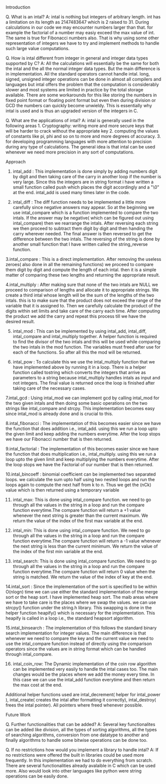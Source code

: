 Introduction

Q. What is an intal?
A: intal is nothing but integers of arbitrary length. int has a limitation on its length as 2147483647 which is 2 raised to 31. During calculations in our code we may encounter numbers larger than that. for example the factorial of a number may easiy exceed the max value of int. The same is true for Fibonacci numbers also. That is why using some other representation of integers we have to try and implement methods to handle such large value computations. 

Q. How is intal different from integer in general and integer data types supported by C?
A: All the calculations will essentially be the same for both the intal and the all the normal integer data types. But the main difference is in implementation. All the standard operators cannot handle intal. long, signed, unsigned integer operations can be done in almost all compilers and languages but intal offers the problem that the computation is considerably slower and most systems are limited in practice by the total storage available. There are some workarounds for this like storing the numbers in fixed point format or floating point format but even then during division or GCD the numbers can quickly become unwieldy. This is essentially why intal is used and is thus an upgraded version of the integers in C.

Q. What are the applications of intal?
A:  intal is generally used in the following areas
		1. Cryptography: writing more and more secure keys that will be harder to crack without the appropriate key
		2. computing the values of constants like pi, phi and so on to more and more degrees of accuracy.
		3. for developing programming languages with more attention to precision during any type of calculations.
	The general idea is that intal can be used whenever we need more precision in any sort of computations.


Approach

1. intal_add : This implementation is done simply by adding numbers digit by digit and then taking care of the carry in another loop if the number is very large. Since this the integers are in string format i have written a small function called push which places the digit accordingly and a "\0" at the end. intal_add is used many times later in the code.

2. intal_diff : The diff function needs to be implemented a little more carefully since negative answers may appear. So at the beginning we use intal_compare which is a function implemented to compare the two intals. If the answer may be negative( which can be figured out using intal_compare) then we rearrange the intals. After reversing each string we then proceed to subtract them digit by digit and then handing the carry wherever needed. The final answer is then reversed to get the difference between the two intals. The reversing of the string is done by another small function that I have written called the string_reverse function. 

3.intal_compare : This is a direct implementation. After removing the useless zeroes( also done in all the remaining functions) we proceed to compare them digit by digit and compute the length of each intal. then it is a simple matter of comparing these two lengths and returning the appropriate result.

4.intal_multiply : After making sure that none of the two intals are NULL we proceed to comparison of lengths and allocate it to appropriate strings. We create a third intal whose length will be the sum of the lengths of the two intals. this is to make sure that the product does not exceed the range of the variable that it is assigned to. Then we carefully calculate the product of the digits within set limits and take care of the carry each time. After computing the product we add the carry and repeat this process till we have the desired result.

5. intal_mod : This can be implemented by using intal_add, intal_diff, intal_compare and intal_multiply together. A helper function is required to find the divisor of the two intals and this will be used while comparing the two intals in the mod function. The variables must freed after use for each of the functions. So after all this the mod will be returned. 

6. intal_pow : To calculate this we use the intal_multiply function that we have implemented above by running it in a loop. There is a helper function called tostring which converts the integers that arrive as parameters to a string because intal_multiply handles intals as input and not integers. The final value is returned once the loop is finished after taking care of the necessary cases.

7.intal_gcd : Using intal_mod we can implement gcd by calling intal_mod for the two given intals and then doing some basic operations on the two strings like intal_compare and strcpy. This implementation becomes easy since intal_mod is already done and is crucial to this.

8.intal_fibonacci : The implementation of this becomes easier since we have the function that does addition i.e., intal_add. using this we run a loop upto the given limit and keep adding the numbers everytime. After the loop stops we have our Fibonacci number that is then returned.

9.intal_factorial : The implementation of this becomes easier since we have the function that does multiplication i.e., intal_multiply. using this we run a loop upto the given limit and keep multiplying the numbers everytime. After the loop stops we have the Factorial of our number that is then returned.

10.intal_bincoeff : binomial coefficient can be implemented two separated loops. we calculate the sum upto half using two nested loops and run the loops again to compute the next half from k to n. Thus we get the (nCk) value which is then returned using a temporary variable

11. intal_max: This is done using intal_compare function. we need to go through all the values in the string in a loop and run the compare function everytime.The compare function will return a +1 value whenever the next string is greater than the current maximum. We return the value of the index of the first max variable at the end.

12. intal_min: This is done using intal_compare function. We need to go through all the values in the string in a loop and run the compare function everytime.The compare function will return a -1 value whenever the next string is less than the current minimum. We return the value of the index of the first min variable at the end.

13. intal_search: This is done using intal_compare function. We need to go through all the values in the string in a loop and run the compare function everytime.The compare function will return 0 value when the string is matched. We return the value of the index of key at the end.

14.intal_sort : Since the implementation of the sort is specified to be within O(nlogn) time we can use either the standard implementation of the merge sort or the heap sort. I have implemented heap sort. The maib areas where we have to take care is the places where we swap the values. we can use strcpy() function under the string.h library. This swapping is done in the helper function heapify() which is necessary for the implementation. This heapify is called in a loop i.e., the standard heapsort algorithm.


15.intal_binsearch : The implementation of this follows the standard binary search implementation for integer values. The main difference is that whenever we need to compare the key and the current value we need to use the intal_compare function instead of directly using the comparison operators since the values are in string format which can be handled through intal_compare.


16. intal_coin_row: The Dynamic implementation of the coin row algorithm can be implemented very easily to handle the intal cases too. The main changes would be the places where we add the money every time. In this case we can use the intal_add function everytime and then return the max cost at the end.

Additional helper functions used are intal_decrement( helper for intal_power ), intal_create( creates the intal after formatting it correctly), intal_destroy( frees the intal pointer). All pointers where freed whenever possible.

Future Work

Q. Further functionalities that can be added?
A: Several key functionalites can be added like division, all the types of sorting algorithms, all the types of searching algorithms, conversion from one datatype to another and finally algorithms to handle some bitwise operations can be done too.

Q. If no restrictions how would you implement a library to handle intal?
A: If no restrictions were offered the built in libraries could be used more frequently. In this implementation we had to do everything from scratch. There are several functionalities already avalaible in C which can be used more. Also would look into other languages like python were string operations can be easily done.

